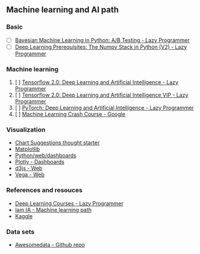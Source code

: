 ## Machine learning and AI path

### Basic

- [ ] [Bayesian Machine Learning in Python: A/B Testing - Lazy Programmer](https://www.udemy.com/course/bayesian-machine-learning-in-python-ab-testing/?referralCode=8312098927EDB63AF429)
- [ ] [Deep Learning Prerequisites: The Numpy Stack in Python (V2) - Lazy Programmer](https://deeplearningcourses.com/c/deep-learning-prerequisites-the-numpy-stack-in-python)

### Machine learning

1. [ ] [Tensorflow 2.0: Deep Learning and Artificial Intelligence - Lazy Programmer](https://www.udemy.com/course/deep-learning-tensorflow-2/)
2. [ ] [Tensorflow 2.0: Deep Learning and Artificial Intelligence VIP - Lazy Programmer](https://deeplearningcourses.com/c/deep-learning-tensorflow-2)
3. [ ] [PyTorch: Deep Learning and Artificial Intelligence - Lazy Programmer](https://www.udemy.com/course/pytorch-deep-learning/?couponCode=PYTORCHVIP8)
3. [ ] [Machine Learning Crash Course - Google](https://developers.google.com/machine-learning/crash-course)

### Visualization

- [Chart Suggestions thought starter](https://extremepresentation.typepad.com/files/choosing-a-good-chart-09.pdf)
- [Matplotlib](https://matplotlib.org/)
- [Python/web/dashboards](https://github.com/streamlit/streamlit)
- [Plotly - Dashboards](https://plotly.com/dash/)
- [d3js - Web](https://d3js.org/)
- [Vega - Web](https://vega.github.io/vega-lite/)

### References and resouces

- [Deep Learning Courses - Lazy Programmer](https://lazyprogrammer.me/deep-learning-courses/) 
- [Iam IA - Machine learning path](https://i.am.ai/roadmap/#note)
- [Kaggle](https://www.kaggle.com/)

### Data sets

- [Awesomedata - Github repo](https://github.com/awesomedata/awesome-public-datasets)
